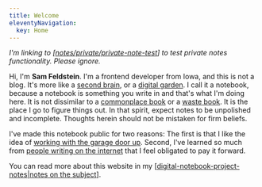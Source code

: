 ```yaml
---
title: Welcome
eleventyNavigation:
  key: Home
---
```


*I'm linking to [[notes/private/private-note-test]] to test private notes functionality. Please ignore.*

Hi, I'm **Sam Feldstein**. I'm a frontend developer from Iowa, and this is not a blog. It's more like a [second brain](https://www.buildingasecondbrain.com), or a [digital garden](https://maggieappleton.com/garden-history?ref=ideasurg.pub). I call it a notebook, because a notebook is something you write in and that's what I'm doing here. It is not dissimilar to a [commonplace book](https://en.wikipedia.org/wiki/Commonplace_book) or a [waste book](https://en.wikipedia.org/wiki/Waste_book). It is the place I go to figure things out. In that spirit, expect notes to be unpolished and incomplete. Thoughts herein should not be mistaken for firm beliefs.

I've made this notebook public for two reasons: The first is that I like the idea of [working with the garage door up](https://notes.andymatuschak.org/zCMhncA1iSE74MKKYQS5PBZ). Second, I've learned so much from [people writing on the internet](https://samfeldstein.xyz/blogroll/) that I feel obligated to pay it forward.

You can read more about this website in my [[digital-notebook-project-notes|notes on the subject]].

[//begin]: # "Autogenerated link references for markdown compatibility"
[notes/private/private-note-test]: notes/private/private-note-test "Private Note Test"
[digital-notebook-project-notes|notes on the subject]: notes/digital-notebook-project-notes "Digital Notebook - Project Notes"
[//end]: # "Autogenerated link references"